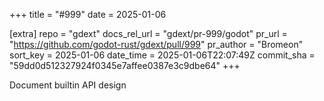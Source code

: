 +++
title = "#999"
date = 2025-01-06

[extra]
repo = "gdext"
docs_rel_url = "gdext/pr-999/godot"
pr_url = "https://github.com/godot-rust/gdext/pull/999"
pr_author = "Bromeon"
sort_key = 2025-01-06
date_time = 2025-01-06T22:07:49Z
commit_sha = "59dd0d512327924f0345e7affee0387e3c9dbe64"
+++

Document builtin API design
